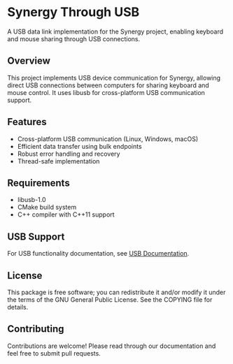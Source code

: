 # Synergy Through USB

A USB data link implementation for the Synergy project, enabling keyboard and mouse sharing through USB connections.

## Overview
This project implements USB device communication for Synergy, allowing direct USB connections between computers for sharing keyboard and mouse control. It uses libusb for cross-platform USB communication support.

## Features
- Cross-platform USB communication (Linux, Windows, macOS)
- Efficient data transfer using bulk endpoints
- Robust error handling and recovery
- Thread-safe implementation

## Requirements
- libusb-1.0
- CMake build system
- C++ compiler with C++11 support

## USB Support
For USB functionality documentation, see [USB Documentation](docs/usb/README.md).

## License
This package is free software; you can redistribute it and/or modify it under the terms of the GNU General Public License. See the COPYING file for details.

## Contributing
Contributions are welcome! Please read through our documentation and feel free to submit pull requests.

